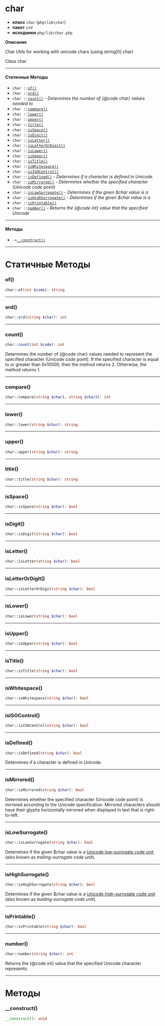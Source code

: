 # char

- **класс** `char` (`php\lib\char`)
- **пакет** `std`
- **исходники** `php/lib/char.php`

**Описание**

Char Utils for working with unicode chars
(using string[0] char)

Class char

---

#### Статичные Методы

- `char ::`[`of()`](#method-of)
- `char ::`[`ord()`](#method-ord)
- `char ::`[`count()`](#method-count) - _Determines the number of {@code char} values needed to_
- `char ::`[`compare()`](#method-compare)
- `char ::`[`lower()`](#method-lower)
- `char ::`[`upper()`](#method-upper)
- `char ::`[`title()`](#method-title)
- `char ::`[`isSpace()`](#method-isspace)
- `char ::`[`isDigit()`](#method-isdigit)
- `char ::`[`isLetter()`](#method-isletter)
- `char ::`[`isLetterOrDigit()`](#method-isletterordigit)
- `char ::`[`isLower()`](#method-islower)
- `char ::`[`isUpper()`](#method-isupper)
- `char ::`[`isTitle()`](#method-istitle)
- `char ::`[`isWhitespace()`](#method-iswhitespace)
- `char ::`[`isISOControl()`](#method-isisocontrol)
- `char ::`[`isDefined()`](#method-isdefined) - _Determines if a character is defined in Unicode._
- `char ::`[`isMirrored()`](#method-ismirrored) - _Determines whether the specified character (Unicode code point)_
- `char ::`[`isLowSurrogate()`](#method-islowsurrogate) - _Determines if the given $char value is a_
- `char ::`[`isHighSurrogate()`](#method-ishighsurrogate) - _Determines if the given $char value is a_
- `char ::`[`isPrintable()`](#method-isprintable)
- `char ::`[`number()`](#method-number) - _Returns the {@code int} value that the specified Unicode_

---

#### Методы

- `->`[`__construct()`](#method-__construct)

---
# Статичные Методы

<a name="method-of"></a>

### of()
```php
char::of(int $code): string
```

---

<a name="method-ord"></a>

### ord()
```php
char::ord(string $char): int
```

---

<a name="method-count"></a>

### count()
```php
char::count(int $code): int
```
Determines the number of {@code char} values needed to
represent the specified character (Unicode code point). If the
specified character is equal to or greater than 0x10000, then
the method returns 2. Otherwise, the method returns 1.

---

<a name="method-compare"></a>

### compare()
```php
char::compare(string $char1, string $char2): int
```

---

<a name="method-lower"></a>

### lower()
```php
char::lower(string $char): string
```

---

<a name="method-upper"></a>

### upper()
```php
char::upper(string $char): string
```

---

<a name="method-title"></a>

### title()
```php
char::title(string $char): string
```

---

<a name="method-isspace"></a>

### isSpace()
```php
char::isSpace(string $char): bool
```

---

<a name="method-isdigit"></a>

### isDigit()
```php
char::isDigit(string $char): bool
```

---

<a name="method-isletter"></a>

### isLetter()
```php
char::isLetter(string $char): bool
```

---

<a name="method-isletterordigit"></a>

### isLetterOrDigit()
```php
char::isLetterOrDigit(string $char): bool
```

---

<a name="method-islower"></a>

### isLower()
```php
char::isLower(string $char): bool
```

---

<a name="method-isupper"></a>

### isUpper()
```php
char::isUpper(string $char): bool
```

---

<a name="method-istitle"></a>

### isTitle()
```php
char::isTitle(string $char): bool
```

---

<a name="method-iswhitespace"></a>

### isWhitespace()
```php
char::isWhitespace(string $char): bool
```

---

<a name="method-isisocontrol"></a>

### isISOControl()
```php
char::isISOControl(string $char): bool
```

---

<a name="method-isdefined"></a>

### isDefined()
```php
char::isDefined(string $char): bool
```
Determines if a character is defined in Unicode.

---

<a name="method-ismirrored"></a>

### isMirrored()
```php
char::isMirrored(string $char): bool
```
Determines whether the specified character (Unicode code point)
is mirrored according to the Unicode specification.  Mirrored
characters should have their glyphs horizontally mirrored when
displayed in text that is right-to-left.

---

<a name="method-islowsurrogate"></a>

### isLowSurrogate()
```php
char::isLowSurrogate(string $char): bool
```
Determines if the given $char value is a
<a href="http://www.unicode.org/glossary/#low_surrogate_code_unit">
Unicode low-surrogate code unit</a>
(also known as <i>trailing-surrogate code unit</i>).

---

<a name="method-ishighsurrogate"></a>

### isHighSurrogate()
```php
char::isHighSurrogate(string $char): bool
```
Determines if the given $char value is a
<a href="http://www.unicode.org/glossary/#high_surrogate_code_unit">
Unicode high-surrogate code unit</a>
(also known as <i>leading-surrogate code unit</i>).

---

<a name="method-isprintable"></a>

### isPrintable()
```php
char::isPrintable(string $char): bool
```

---

<a name="method-number"></a>

### number()
```php
char::number(string $char): int
```
Returns the {@code int} value that the specified Unicode
character represents.

---
# Методы

<a name="method-__construct"></a>

### __construct()
```php
__construct(): void
```